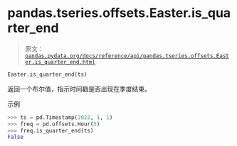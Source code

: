 # pandas.tseries.offsets.Easter.is_quarter_end

> 原文：[`pandas.pydata.org/docs/reference/api/pandas.tseries.offsets.Easter.is_quarter_end.html`](https://pandas.pydata.org/docs/reference/api/pandas.tseries.offsets.Easter.is_quarter_end.html)

```py
Easter.is_quarter_end(ts)
```

返回一个布尔值，指示时间戳是否出现在季度结束。

示例

```py
>>> ts = pd.Timestamp(2022, 1, 1)
>>> freq = pd.offsets.Hour(5)
>>> freq.is_quarter_end(ts)
False 
```
